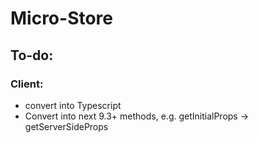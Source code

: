 # Micro-Store
## To-do:
### Client:

- convert into Typescript
- Convert into next 9.3+ methods, e.g. getInitialProps -> getServerSideProps
